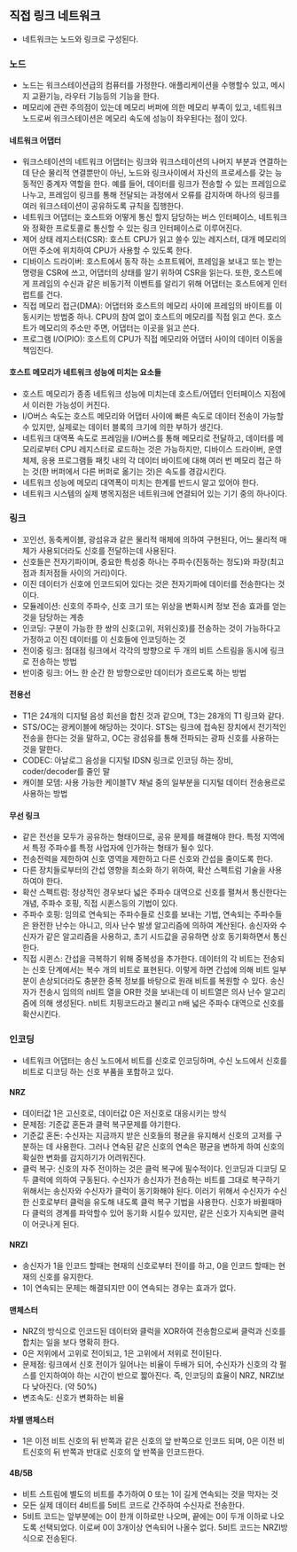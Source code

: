 ## 직접 링크 네트워크
- 네트워크는 노드와 링크로 구성된다.

### 노드
- 노드는 워크스테이션급의 컴퓨터를 가정한다. 애플리케이션을 수행할수 있고, 메시지 교환기능, 라우터 기능등의 기능을 한다.
- 메모리에 관련 주의점이 있는데 메모리 버퍼에 의한 메모리 부족이 있고, 네트워크 노드로써 워크스테이션은 메모리 속도에 성능이 좌우된다는 점이 있다.

#### 네트워크 어댑터
- 워크스테이션의 네트워크 어댑터는 링크와 워크스테이션의 나머지 부분과 연결하는데 단순 물리적 연결뿐만이 아닌, 노드와 링크사이에서 자신의 프로세스를 갖는 능동적인 중계자 역할을 한다. 예를 들어, 데이터를 링크가 전송할 수 있는 프레임으로 나누고, 프레임이 링크를 통해 전달되는 과정에서 오류를 감지하며 하나의 링크를 여러 워크스테이션이 공유하도록 규칙을 집행한다.
- 네트워크 어댑터는 호스트와 어떻게 통신 할지 담당하는 버스 인터페이스, 네트워크와 정확한 프로토콜로 통신할 수 있는 링크 인터페이스로 이루어진다.
- 제어 상태 레지스터(CSR): 호스트 CPU가 읽고 쓸수 있는 레지스터, 대개 메모리의 어떤 주소에 위치하여 CPU가 사용할 수 있도록 한다.
- 디바이스 드라이버: 호스트에서 동작 하는 소프트웨어, 프레임을 보내고 또는 받는 명령을 CSR에 쓰고, 어댑터의 상태를 알기 위하여 CSR을 읽는다. 또한, 호스트에게 프레임의 수신과 같은 비동기적 이벤트를 알리기 위해 어댑터는 호스트에게 인터럽트를 건다.
- 직접 메모리 접근(DMA): 어댑터와 호스트의 메모리 사이에 프레임의 바이트를 이동시키는 방법중 하나. CPU의 참여 없이 호스트의 메모리를 직접 읽고 쓴다. 호스트가 메모리의 주소만 주면, 어댑터는 이곳을 읽고 쓴다.
- 프로그램 I/O(PIO): 호스트의 CPU가 직접 메모리와 어댑터 사이의 데이터 이동을 책임진다.

#### 호스트 메모리가 네트워크 성능에 미치는 요소들
- 호스트 메모리가 종종 네트워크 성능에 미치는데 호스트/어뎁터 인터페이스 지점에서 이러한 가능성이 커진다.
- I/O버스 속도는 호스트 메모리와 어댑터 사이에 빠른 속도로 데이터 전송이 가능할 수 있지만, 실제로는 데이터 블록의 크기에 의한 부하가 생긴다.
- 네트워크 대역폭 속도로 프레임을 I/O버스를 통해 메모리로 전달하고, 데이터를 메모리로부터 CPU 레지스터로 로드하는 것은 가능하지만, 디바이스 드라이버, 운영체제, 응용 프로그램들 패킷 내의 각 데이터 바이트에 대해 여러 번 메모리 접근 하는 것(한 버퍼에서 다른 버퍼로 옮기는 것)은 속도를 경감시킨다.
- 네트워크 성능에 메모리 대역폭이 미치는 한계를 반드시 알고 있어야 한다.
- 네트워크 시스템의 실제 병목지점은 네트워크에 연결되어 있는 기기 중의 하나이다.

### 링크
- 꼬인선, 동축케이블, 광섬유과 같은 물리적 매체에 의하여 구현된다, 어느 물리적 매체가 사용되더라도 신호를 전달하는데 사용된다.
- 신호들은 전자기파이며, 중요한 특성중 하나는 주파수(진동하는 정도)와 파장(최고점과 최저점들 사이의 거리)이다.
- 이진 데이터가 신호에 인코드되어 있다는 것은 전자기파에 데이터를 전송한다는 것이다.
- 모듈레이션: 신호의 주파수, 신호 크기 또는 위상을 변화시켜 정보 전송 효과를 얻는 것을 담당하는 계층
- 인코딩: 구분이 가능한 한 쌍의 신호(고위, 저위신호)를 전송하는 것이 가능하다고 가정하고 이진 데이터를 이 신호들에 인코딩하는 것
- 전이중 링크: 점대점 링크에서 각각의 방향으로 두 개의 비트 스트림을 동시에 링크로 전송하는 방법
- 반이중 링크: 어느 한 순간 한 방향으로만 데이터가 흐르도록 하는 방법

#### 전용선
- T1은 24개의 디지털 음성 회선을 합친 것과 같으며, T3는 28개의 T1 링크와 같다.
- STS/OC는 광케이블에 해당하는 것이다. STS는 링크에 접속된 장치에서 전기적인 전송을 한다는 것을 말하고, OC는 광섬유를 통해 전파되는 광파 신호를 사용하는 것을 말한다.
- CODEC: 아날로그 음성을 디지털 IDSN 링크로 인코딩 하는 장비, coder/decoder를 줄인 말
- 캐이블 모뎀: 사용 가능한 케이블TV 채널 중의 일부분을 디지털 데이터 전송용르로 사용하는 방법

#### 무선 링크
- 같은 전선을 모두가 공유하는 형태이므로, 공유 문제를 해결해야 한다. 특정 지역에서 특정 주파수를 특정 사업자에 인가하는 형태가 될수 있다.
- 전송전력을 제한하여 신호 영역을 제한하고 다른 신호와 간섭을 줄이도록 한다.
- 다른 장치들로부터의 간섭 영향을 최소화 하기 위하여, 확산 스펙트럼 기술을 사용하여야 한다.
- 확산 스펙트럼: 정상적인 경우보다 넓은 주파수 대역으로 신호를 펼쳐서 통신한다는 개념, 주파수 호핑, 직접 시퀸스등의 기법이 있다.
- 주파수 호핑: 임의로 연속되는 주파수들로 신호를 보내는 기법, 연속되는 주파수들은 완전한 난수는 아니고, 의사 난수 발생 알고리즘에 의하여 계산된다. 송신자와 수신자가 같은 알고리즘을 사용하고, 초기 시드값을 공유하면 상호 동기화하면서 통신한다.
- 직접 시퀸스: 간섭을 극복하기 위해 중복성을 추가한다. 데이터의 각 비트는 전송되는 신호 단계에서는 복수 개의 비트로 표현된다. 이렇게 하면 간섭에 의해 비트 일부분이 손상되더라도 충분한 중복 정보를 바탕으로 원래 비트를 복원할 수 있다. 송신자가 전송시 임의의 n비트 열을 OR한 것을 보내는데 이 비트열은 의사 난수 알고리즘에 의해 생성된다. n비트 치핑코드라고 불리고 n배 넓은 주파수 대역으로 신호를 확산시킨다.

### 인코딩
- 네트워크 어댑터는 송신 노드에서 비트를 신호로 인코딩하며, 수신 노드에서 신호를 비트로 디코딩 하는 신호 부품을 포함하고 있다.

#### NRZ
- 데이터값 1은 고신호로, 데이터값 0은 저신호로 대응시키는 방식
- 문제점: 기준값 혼돈과 클럭 복구문제를 야기한다.
- 기준값 혼돈: 수신자는 지금까지 받은 신호들의 평균을 유지해서 신호의 고저를 구분하는 데 사용한다. 그러나 연속된 같은 신호의 연속은 평균을 변하게 하여 신호의 확실한 변화를 감지하기가 어려워진다.
- 클럭 복구: 신호의 자주 전이하는 것은 클럭 복구에 필수적이다. 인코딩과 디코딩 모두 클럭에 의하여 구동된다. 수신자가 송신자가 전송하는 비트를 그대로 복구하기 위해서는 송신자와 수신자가 클럭이 동기화해야 된다. 이러기 위해서 수신자가 수신한 신호로부터 클럭을 유도해 내도록 클럭 복구 기법을 사용한다. 신호가 바뀔때마다 클럭의 경계를 파악할수 있어 동기화 시킬수 있지만, 같은 신호가 지속되면 클럭이 어긋나게 된다.

#### NRZI
- 송신자가 1을 인코드 할때는 현재의 신호로부터 전이를 하고, 0을 인코드 할때는 현재의 신호를 유지한다.
- 1이 연속되는 문제는 해결되지만 0이 연속되는 경우는 효과가 없다.

#### 맨체스터
- NRZ의 방식으로 인코드된 데이터와 클럭을 XOR하여 전송함으로써 클럭과 신호를 합치는 일을 보다 명확히 한다.
- 0은 저위에서 고위로 전이되고, 1은 고위에서 저위로 전이된다.
- 문제점: 링크에서 신호 전이가 일어나는 비율이 두배가 되어, 수신자가 신호의 각 펄스를 인지하여야 하는 시간이 반으로 짧아진다. 즉, 인코딩의 효율이 NRZ, NRZI보다 낮아진다. (약 50%)
- 변조속도: 신호가 변화하는 비율

#### 차별 맨체스터
- 1은 이전 비트 신호의 뒤 반쪽과 같은 신호의 앞 반쪽으로 인코드 되며, 0은 이전 비트신호의 뒤 반쪽과 반대로 신호의 앞 반쪽을 인코드한다.

#### 4B/5B
- 비트 스트림에 별도의 비트를 추가하여 0 또는 1이 길게 연속되는 것을 막자는 것
- 모든 실제 데이터 4비트를 5비트 코드로 간주하여 수신자로 전송한다.
- 5비트 코드는 앞부분에는 0이 한개 이하로만 나오며, 끝에는 0이 두개 이하로 나오도록 선택되었다. 이로써 0이 3개이상 연속되어 나올수 없다. 5비트 코드는 NRZI방식으로 전송된다.